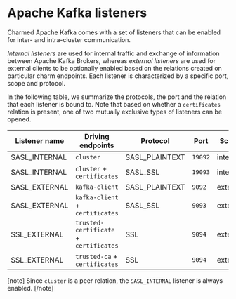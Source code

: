# Apache Kafka listeners

Charmed Apache Kafka comes with a set of listeners that can be enabled for
inter- and intra-cluster communication. 

*Internal listeners* are used for internal traffic and exchange of information 
between Apache Kafka Brokers, whereas *external listeners* are used for external clients
to be optionally enabled based on the relations created on particular
charm endpoints. Each listener is characterized by a specific port, scope and protocol. 

In the following table, we summarize the protocols, the port and
the relation that each listener is bound to. Note that based on whether a `certificates`
relation is present, one of two mutually exclusive types of listeners can be 
opened. 

| Listener name | Driving endpoints                      | Protocol       | Port  | Scope    |
|---------------|----------------------------------------|----------------|-------|----------|
| SASL_INTERNAL | `cluster`                              | SASL_PLAINTEXT | `19092` | internal |
| SASL_INTERNAL | `cluster` + `certificates`             | SASL_SSL       | `19093` | internal |
| SASL_EXTERNAL | `kafka-client`                         | SASL_PLAINTEXT | `9092`  | external |
| SASL_EXTERNAL | `kafka-client` + `certificates`        | SASL_SSL       | `9093`  | external |
| SSL_EXTERNAL  | `trusted-certificate` + `certificates` | SSL            | `9094`  | external |
| SSL_EXTERNAL  | `trusted-ca` + `certificates`          | SSL            | `9094`  | external |

[note]
Since `cluster` is a peer relation, the `SASL_INTERNAL` listener is always enabled.
[/note]